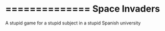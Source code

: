 ==============
Space Invaders
==============
A stupid game for a stupid subject in a stupid Spanish university

